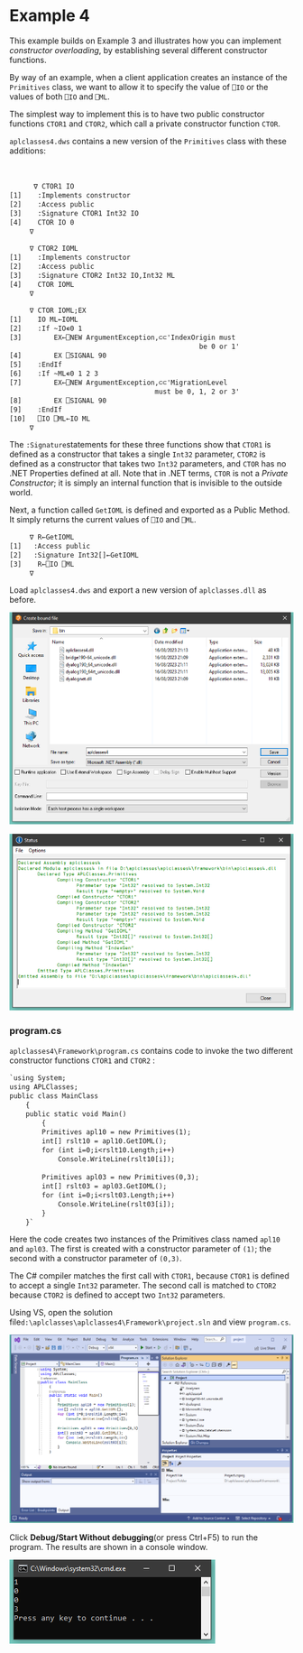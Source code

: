 # Example 4

This example builds on Example 3 and illustrates how you can implement *constructor overloading*, by establishing several different constructor functions.

By way of an example, when a client application creates an instance of the `Primitives` class, we want to allow it to specify the value of `⎕IO` or the values of both `⎕IO` and `⎕ML`.

The simplest way to implement this is to have two public constructor functions `CTOR1` and `CTOR2`, which call a private constructor function `CTOR`.

`aplclasses4.dws` contains a new version of the `Primitives` class with these additions:
```apl

 
      ∇ CTOR1 IO
[1]    :Implements constructor
[2]    :Access public
[3]    :Signature CTOR1 Int32 IO
[4]    CTOR IO 0
     ∇
```
```apl
     ∇ CTOR2 IOML
[1]    :Implements constructor
[2]    :Access public
[3]    :Signature CTOR2 Int32 IO,Int32 ML
[4]    CTOR IOML
     ∇
```
```apl
     ∇ CTOR IOML;EX
[1]    IO ML←IOML
[2]    :If ~IO∊0 1
[3]        EX←⎕NEW ArgumentException,⊂⊂'IndexOrigin must
                                               be 0 or 1'
[4]        EX ⎕SIGNAL 90
[5]    :EndIf
[6]    :If ~ML∊0 1 2 3
[7]        EX←⎕NEW ArgumentException,⊂⊂'MigrationLevel
                                    must be 0, 1, 2 or 3'
[8]        EX ⎕SIGNAL 90
[9]    :EndIf
[10]   ⎕IO ⎕ML←IO ML
     ∇ 
```

The `:Signature`statements for these three functions show that `CTOR1` is defined as a constructor that takes a single `Int32` parameter, `CTOR2` is defined as a constructor that takes two `Int32` parameters, and `CTOR` has no .NET Properties defined at all. Note that in .NET terms, `CTOR` is not a *Private Constructor*; it is simply an internal function that is invisible to the outside world.

Next, a function called `GetIOML` is defined and exported as a Public Method. It simply returns the current values of `⎕IO` and `⎕ML`.
```apl
     ∇ R←GetIOML
[1]   :Access public
[2]   :Signature Int32[]←GetIOML
[3]    R←⎕IO ⎕ML
     ∇   
```

Load `aplclasses4.dws` and export a new version of `aplclasses.dll` as before.

![aplclasses4_1](../img/aplclasses4-1.png)

![aplclasses4_2](../img/aplclasses4-2.png)

### program.cs

`aplclasses4\Framework\program.cs` contains code to invoke the two different constructor functions `CTOR1` and `CTOR2` :
```apl
`using System;
using APLClasses;
public class MainClass
	{
	public static void Main()
		{
		Primitives apl10 = new Primitives(1);
		int[] rslt10 = apl10.GetIOML();
		for (int i=0;i<rslt10.Length;i++)
			Console.WriteLine(rslt10[i]);

		Primitives apl03 = new Primitives(0,3);
		int[] rslt03 = apl03.GetIOML();
		for (int i=0;i<rslt03.Length;i++)
			Console.WriteLine(rslt03[i]);
		}
	}`
```

Here the code creates two instances of the Primitives class named `apl10` and `apl03`. The first is created with a constructor parameter of `(1)`; the second with a constructor parameter of `(0,3)`.

The C# compiler matches the first call with `CTOR1`, because `CTOR1` is defined to accept a single `Int32` parameter. The second call is matched to `CTOR2` because `CTOR2` is defined to accept two `Int32` parameters.

Using VS, open the solution file`d:\aplclasses\aplclasses4\Framework\project.sln` and view `program.cs`.

![aplclasses4_3](../img/aplclasses4-3.png)

Click **Debug/Start Without debugging**(or press Ctrl+F5) to run the program. The results are shown in a console window.

![aplclasses4_4](../img/aplclasses4-4.png)
